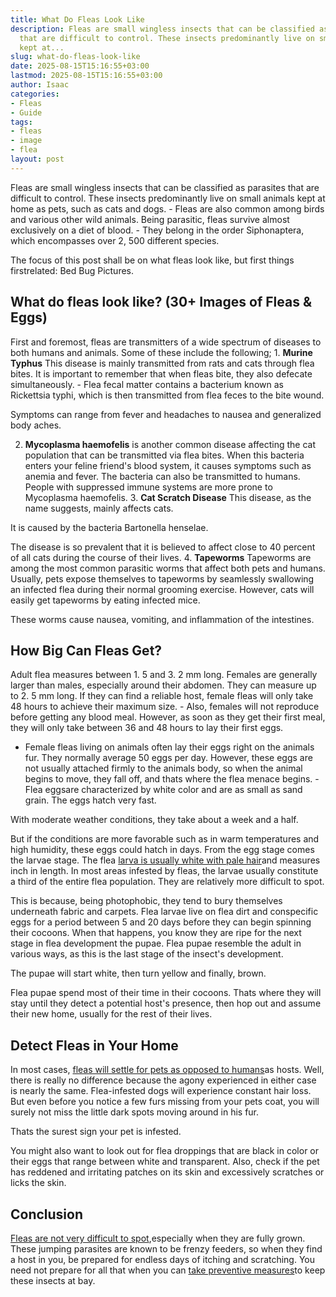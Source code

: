 ```yaml
---
title: What Do Fleas Look Like
description: Fleas are small wingless insects that can be classified as parasites
  that are difficult to control. These insects predominantly live on small animals
  kept at...
slug: what-do-fleas-look-like
date: 2025-08-15T15:16:55+03:00
lastmod: 2025-08-15T15:16:55+03:00
author: Isaac
categories:
- Fleas
- Guide
tags:
- fleas
- image
- flea
layout: post
---
```

Fleas are small wingless insects that can be classified as parasites that are difficult to control. These insects predominantly live on small animals kept at home as pets, such as cats and dogs. - Fleas are also common among birds and various other wild animals. Being parasitic, fleas survive almost exclusively on a diet of blood. - They belong in the order Siphonaptera, which encompasses over 2, 500 different species.

The focus of this post shall be on what fleas look like, but first things firstrelated: Bed Bug Pictures.

##  What do fleas look like? (30+ Images of Fleas & Eggs)

First and foremost, fleas are transmitters of a wide spectrum of diseases to both humans and animals. Some of these include the following; 1. **Murine Typhus** This disease is mainly transmitted from rats and cats through flea bites. It is important to remember that when fleas bite, they also defecate simultaneously. - Flea fecal matter contains a bacterium known as Rickettsia typhi, which is then transmitted from flea feces to the bite wound.

Symptoms can range from fever and headaches to nausea and generalized body aches.

2. **Mycoplasma haemofelis** is another common disease affecting the cat population that can be transmitted via flea bites. When this bacteria enters your feline friend's blood system, it causes symptoms such as anemia and fever. The bacteria can also be transmitted to humans. People with suppressed immune systems are more prone to Mycoplasma haemofelis. 3. **Cat Scratch Disease** This disease, as the name suggests, mainly affects cats.

It is caused by the bacteria Bartonella henselae.

The disease is so prevalent that it is believed to affect close to 40 percent of all cats during the course of their lives. 4. **Tapeworms** Tapeworms are among the most common parasitic worms that affect both pets and humans. Usually, pets expose themselves to tapeworms by seamlessly swallowing an infected flea during their normal grooming exercise. However, cats will easily get tapeworms by eating infected mice.

These worms cause nausea, vomiting, and inflammation of the intestines.

##  How Big Can Fleas Get?

Adult flea measures between 1. 5 and 3. 2 mm long. Females are generally larger than males, especially around their abdomen. They can measure up to 2. 5 mm long. If they can find a reliable host, female fleas will only take 48 hours to achieve their maximum size. - Also, females will not reproduce before getting any blood meal. However, as soon as they get their first meal, they will only take between 36 and 48 hours to lay their first eggs.

- Female fleas living on animals often lay their eggs right on the animals fur. They normally average 50 eggs per day. However, these eggs are not usually attached firmly to the animals body, so when the animal begins to move, they fall off, and thats where the flea menace begins. - Flea eggsare characterized by white color and are as small as sand grain. The eggs hatch very fast.

With moderate weather conditions, they take about a week and a half.

But if the conditions are more favorable such as in warm temperatures and high humidity, these eggs could hatch in days. From the egg stage comes the larvae stage. The flea [larva is usually white with pale hair](https://pestpolicy.com/what-do-flea-larvae-look-like/)and measures inch in length. In most areas infested by fleas, the larvae usually constitute a third of the entire flea population. They are relatively more difficult to spot.

This is because, being photophobic, they tend to bury themselves underneath fabric and carpets. Flea larvae live on flea dirt and conspecific eggs for a period between 5 and 20 days before they can begin spinning their cocoons. When that happens, you know they are ripe for the next stage in flea development the pupae. Flea pupae resemble the adult in various ways, as this is the last stage of the insect's development.

The pupae will start white, then turn yellow and finally, brown.

Flea pupae spend most of their time in their cocoons. Thats where they will stay until they detect a potential host's presence, then hop out and assume their new home, usually for the rest of their lives.

##  Detect Fleas in Your Home

In most cases, [fleas will settle for pets as opposed to humans](https://pestpolicy.com/do-fleas-stay-on-humans/)as hosts. Well, there is really no difference because the agony experienced in either case is nearly the same. Flea-infested dogs will experience constant hair loss. But even before you notice a few furs missing from your pets coat, you will surely not miss the little dark spots moving around in his fur.

Thats the surest sign your pet is infested.

You might also want to look out for flea droppings that are black in color or their eggs that range between white and transparent. Also, check if the pet has reddened and irritating patches on its skin and excessively scratches or licks the skin.

##  Conclusion

[Fleas are not very difficult to spot](https://pestpolicy.com/where-do-fleas-hide/),especially when they are fully grown. These jumping parasites are known to be frenzy feeders, so when they find a host in you, be prepared for endless days of itching and scratching. You need not prepare for all that when you can [take preventive measures](https://entomology.ca.uky.edu/ef602)to keep these insects at bay.

